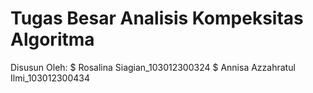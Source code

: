 # Tugas Besar Analisis Kompeksitas Algoritma 

Disusun Oleh:
$ Rosalina Siagian_103012300324
$ Annisa Azzahratul Ilmi_103012300434

